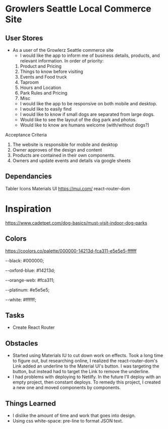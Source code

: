 # Growlers Seattle Local Commerce Site

## User Stores

- As a user of the Growlerz Seattle commerce site
  - I would like the app to inform me of business details, products, and relevant information. In order of priority:
  1.  Product and Pricing
  2.  Things to know before visiting
  3.  Events and Food truck
  4.  Taproom
  5.  Hours and Location
  6.  Park Rules and Pricing
  7.  Misc
  - I would like the app to be responsive on both mobile and desktop.
  - I would like to easily find
  - I would like to know if small dogs are separated from large dogs.
  - Would like to see the layout of the dog park and photos.
  - Would like to know are humans welcome (with/without dogs?)

Acceptance Criteria

1. The website is responsible for mobile and desktop
2. Owner approves of the design and content
3. Products are contained in their own components.
4. Owners and update events and details via google sheets

## Dependancies

Tabler Icons
Materials UI https://mui.com/
react-router-dom

# Inspiration

https://www.cadetpet.com/dog-basics/must-visit-indoor-dog-parks

## Colors

https://coolors.co/palette/000000-14213d-fca311-e5e5e5-ffffff

--black: #000000;

--oxford-blue: #14213d;

--orange-web: #fca311;

--platinum: #e5e5e5;

--white: #ffffff;

## Tasks

- Create React Router

## Obstacles

- Started using Materials IU to cut down work on effects. Took a long time to figure out, but researching online, I realized the react-router-dom's Link added an underline to the Material UI's button. I was targeting the button, but instead had to target the Link to remove the underline.
- I had problems with deploying to Netilfy. In the future I'll deploy with an empty project, then constant deploys. To remedy this project, I created a new one and moved components by components.

## Things Learned

- I dislike the amount of time and work that goes into design.
- Using css white-space: pre-line to format JSON text.
